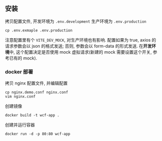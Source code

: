 ## 安装
拷贝配置文件, 开发环境为 `.env.development` 生产环境为 `.env.production`
```shell
cp .env.exmaple .env.production
```

注意配置里有个 `VITE_DEV_MOCK`, 对生产环境也有影响. 配置如果为 true, axios 的请求参数会以 json 的格式发送; 
否则, 参数会以 form-data 的形式发送. 
在**开发环境**中, 这个配置决定是否使用 mock 虚拟请求(新建的 mock 需要设置这个开关, 参考已有的 mock).

### docker 部署
拷贝 nginx 配置文件, 并编辑配置
```shell
cp nginx.demo.conf nginx.conf
vim nginx.conf
```

创建镜像
```shell
docker build -t wcf-app .
```

创建并运行容器
```shell
docker run -d -p 80:80 wcf-app
```